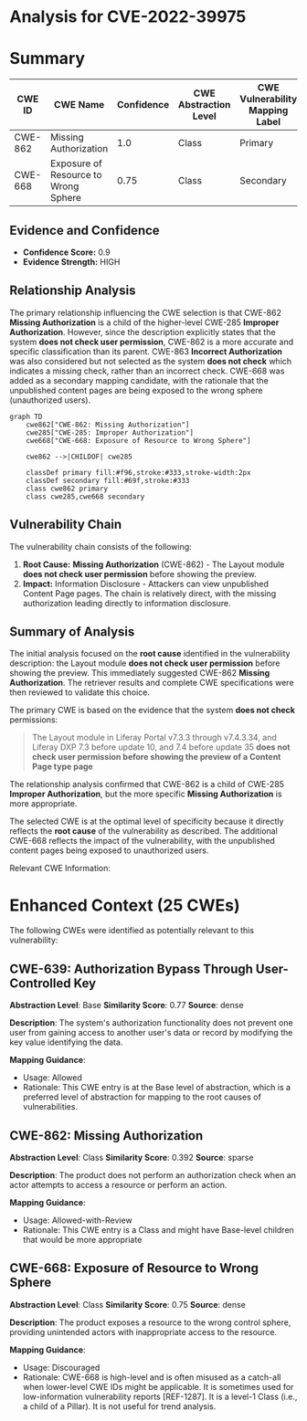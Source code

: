 # Analysis for CVE-2022-39975

# Summary
| CWE ID  | CWE Name                      | Confidence | CWE Abstraction Level | CWE Vulnerability Mapping Label | CWE-Vulnerability Mapping Notes |
|---------|-------------------------------|------------|-----------------------|---------------------------------|---------------------------------|
| CWE-862 | Missing Authorization         | 1.0        | Class                 | Primary                          | Allowed-with-Review              |
| CWE-668 | Exposure of Resource to Wrong Sphere | 0.75     | Class                | Secondary                       | Discouraged          |

## Evidence and Confidence

*   **Confidence Score:** 0.9
*   **Evidence Strength:** HIGH

## Relationship Analysis
The primary relationship influencing the CWE selection is that CWE-862 **Missing Authorization** is a child of the higher-level CWE-285 **Improper Authorization**. However, since the description explicitly states that the system **does not check user permission**, CWE-862 is a more accurate and specific classification than its parent. CWE-863 **Incorrect Authorization** was also considered but not selected as the system **does not check** which indicates a missing check, rather than an incorrect check. CWE-668 was added as a secondary mapping candidate, with the rationale that the unpublished content pages are being exposed to the wrong sphere (unauthorized users).

```mermaid
graph TD
    cwe862["CWE-862: Missing Authorization"]
    cwe285["CWE-285: Improper Authorization"]
    cwe668["CWE-668: Exposure of Resource to Wrong Sphere"]
    
    cwe862 -->|CHILDOF| cwe285
    
    classDef primary fill:#f96,stroke:#333,stroke-width:2px
    classDef secondary fill:#69f,stroke:#333
    class cwe862 primary
    class cwe285,cwe668 secondary
```

## Vulnerability Chain
The vulnerability chain consists of the following:
1.  **Root Cause:** **Missing Authorization** (CWE-862) - The Layout module **does not check user permission** before showing the preview.
2.  **Impact:** Information Disclosure - Attackers can view unpublished Content Page pages.
The chain is relatively direct, with the missing authorization leading directly to information disclosure.

## Summary of Analysis
The initial analysis focused on the **root cause** identified in the vulnerability description: the Layout module **does not check user permission** before showing the preview. This immediately suggested CWE-862 **Missing Authorization**. The retriever results and complete CWE specifications were then reviewed to validate this choice.

The primary CWE is based on the evidence that the system **does not check** permissions:
> The Layout module in Liferay Portal v7.3.3 through v7.4.3.34, and Liferay DXP 7.3 before update 10, and 7.4 before update 35 **does not check user permission before showing the preview of a Content Page type page**

The relationship analysis confirmed that CWE-862 is a child of CWE-285 **Improper Authorization**, but the more specific **Missing Authorization** is more appropriate.

The selected CWE is at the optimal level of specificity because it directly reflects the **root cause** of the vulnerability as described.
The additional CWE-668 reflects the impact of the vulnerability, with the unpublished content pages being exposed to unauthorized users.

Relevant CWE Information:

# Enhanced Context (25 CWEs)
The following CWEs were identified as potentially relevant to this vulnerability:

## CWE-639: Authorization Bypass Through User-Controlled Key
**Abstraction Level**: Base
**Similarity Score**: 0.77
**Source**: dense

**Description**:
The system's authorization functionality does not prevent one user from gaining access to another user's data or record by modifying the key value identifying the data.

**Mapping Guidance**:
- Usage: Allowed
- Rationale: This CWE entry is at the Base level of abstraction, which is a preferred level of abstraction for mapping to the root causes of vulnerabilities.

## CWE-862: Missing Authorization
**Abstraction Level**: Class
**Similarity Score**: 0.392
**Source**: sparse

**Description**:
The product does not perform an authorization check when an actor attempts to access a resource or perform an action.

**Mapping Guidance**:
- Usage: Allowed-with-Review
- Rationale: This CWE entry is a Class and might have Base-level children that would be more appropriate

## CWE-668: Exposure of Resource to Wrong Sphere
**Abstraction Level**: Class
**Similarity Score**: 0.75
**Source**: dense

**Description**:
The product exposes a resource to the wrong control sphere, providing unintended actors with inappropriate access to the resource.

**Mapping Guidance**:
- Usage: Discouraged
- Rationale: CWE-668 is high-level and is often misused as a catch-all when lower-level CWE IDs might be applicable. It is sometimes used for low-information vulnerability reports [REF-1287]. It is a level-1 Class (i.e., a child of a Pillar). It is not useful for trend analysis.